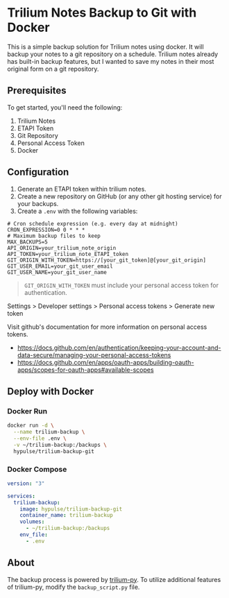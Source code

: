 # Trilium Notes Backup to Git with Docker

This is a simple backup solution for Trilium notes using docker. It will backup your notes to a git repository on a schedule.
Trilium notes already has built-in backup features, but I wanted to save my notes in their most original form on a git repository.

## Prerequisites

To get started, you'll need the following:

1. Trilium Notes
2. ETAPI Token
3. Git Repository
4. Personal Access Token
5. Docker

## Configuration

1. Generate an ETAPI token within trilium notes.
2. Create a new repository on GitHub (or any other git hosting service) for your backups.
3. Create a `.env` with the following variables:

```
# Cron schedule expression (e.g. every day at midnight)
CRON_EXPRESSION=0 0 * * *
# Maximum backup files to keep
MAX_BACKUPS=5
API_ORIGIN=your_trilium_note_origin
API_TOKEN=your_trilium_note_ETAPI_token
GIT_ORIGIN_WITH_TOKEN=https://[your_git_token]@[your_git_origin]
GIT_USER_EMAIL=your_git_user_email
GIT_USER_NAME=your_git_user_name
```

> `GIT_ORIGIN_WITH_TOKEN` must include your personal access token for authentication.

Settings > Developer settings > Personal access tokens > Generate new token

Visit github's documentation for more information on personal access tokens.

- https://docs.github.com/en/authentication/keeping-your-account-and-data-secure/managing-your-personal-access-tokens
- https://docs.github.com/en/apps/oauth-apps/building-oauth-apps/scopes-for-oauth-apps#available-scopes

## Deploy with Docker

### Docker Run

```bash
docker run -d \
  --name trilium-backup \
  --env-file .env \
  -v ~/trilium-backup:/backups \
  hypulse/trilium-backup-git
```

### Docker Compose

```yaml
version: "3"

services:
  trilium-backup:
    image: hypulse/trilium-backup-git
    container_name: trilium-backup
    volumes:
      - ~/trilium-backup:/backups
    env_file:
      - .env
```

## About

The backup process is powered by [trilium-py](https://github.com/Nriver/trilium-py). To utilize additional features of trilium-py, modify the `backup_script.py` file.
